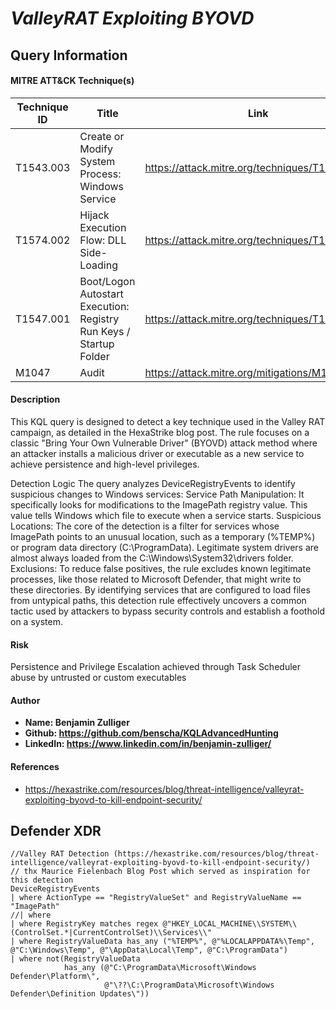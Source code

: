 # *ValleyRAT Exploiting BYOVD*

## Query Information

#### MITRE ATT&CK Technique(s)

| Technique ID | Title    | Link    |
| ---  | --- | --- |
| T1543.003 | Create or Modify System Process: Windows Service | https://attack.mitre.org/techniques/T1543/003/ |
| T1574.002 | Hijack Execution Flow: DLL Side-Loading | https://attack.mitre.org/techniques/T1574/002/ | 
| T1547.001 | Boot/Logon Autostart Execution: Registry Run Keys / Startup Folder | https://attack.mitre.org/techniques/T1547/001/  | 
| M1047 | Audit | https://attack.mitre.org/mitigations/M1047/ |

#### Description
This KQL query is designed to detect a key technique used in the Valley RAT campaign, as detailed in the HexaStrike blog post. The rule focuses on a classic "Bring Your Own Vulnerable Driver" (BYOVD) attack method where an attacker installs a malicious driver or executable as a new service to achieve persistence and high-level privileges.

Detection Logic
The query analyzes DeviceRegistryEvents to identify suspicious changes to Windows services:
Service Path Manipulation: It specifically looks for modifications to the ImagePath registry value. This value tells Windows which file to execute when a service starts.
Suspicious Locations: The core of the detection is a filter for services whose ImagePath points to an unusual location, such as a temporary (%TEMP%) or program data directory (C:\ProgramData). Legitimate system drivers are almost always loaded from the C:\Windows\System32\drivers folder.
Exclusions: To reduce false positives, the rule excludes known legitimate processes, like those related to Microsoft Defender, that might write to these directories.
By identifying services that are configured to load files from untypical paths, this detection rule effectively uncovers a common tactic used by attackers to bypass security controls and establish a foothold on a system.

#### Risk
Persistence and Privilege Escalation achieved through Task Scheduler abuse by untrusted or custom executables

#### Author <Optional>
- **Name: Benjamin Zulliger**
- **Github: https://github.com/benscha/KQLAdvancedHunting**
- **LinkedIn: https://www.linkedin.com/in/benjamin-zulliger/**

#### References
- https://hexastrike.com/resources/blog/threat-intelligence/valleyrat-exploiting-byovd-to-kill-endpoint-security/

## Defender XDR
```KQL
//Valley RAT Detection (https://hexastrike.com/resources/blog/threat-intelligence/valleyrat-exploiting-byovd-to-kill-endpoint-security/)
// thx Maurice Fielenbach Blog Post which served as inspiration for this detection
DeviceRegistryEvents
| where ActionType == "RegistryValueSet" and RegistryValueName == "ImagePath"
//| where 
| where RegistryKey matches regex @"HKEY_LOCAL_MACHINE\\SYSTEM\\(ControlSet.*|CurrentControlSet)\\Services\\"
| where RegistryValueData has_any ("%TEMP%", @"%LOCALAPPDATA%\Temp", @"C:\Windows\Temp", @"\AppData\Local\Temp", @"C:\ProgramData")
| where not(RegistryValueData 
            has_any (@"C:\ProgramData\Microsoft\Windows Defender\Platform\",
                     @"\??\C:\ProgramData\Microsoft\Windows Defender\Definition Updates\"))
```





